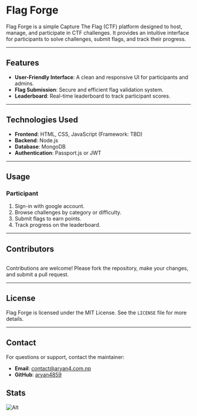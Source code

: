 # Flag Forge

Flag Forge is a simple Capture The Flag (CTF) platform designed to host, manage, and participate in CTF challenges. It provides an intuitive interface for participants to solve challenges, submit flags, and track their progress.

---

## Features

- **User-Friendly Interface**: A clean and responsive UI for participants and admins. 
- **Flag Submission**: Secure and efficient flag validation system.
- **Leaderboard**: Real-time leaderboard to track participant scores. 

---

## Technologies Used

- **Frontend**: HTML, CSS, JavaScript (Framework: TBD)
- **Backend**: Node.js
- **Database**: MongoDB
- **Authentication**: Passport.js or JWT

---

## Usage 

### Participant

1. Sign-in with google account.
2. Browse challenges by category or difficulty.
3. Submit flags to earn points.
4. Track progress on the leaderboard.

---

## Contributors

<a href="https://github.com/aryan4859/flagForge/graphs/contributors">
  <img height=src="https://contrib.rocks/image?repo=aryan4859/flagForge" />
</a>


Contributions are welcome! Please fork the repository, make your changes, and submit a pull request.

---

## License

Flag Forge is licensed under the MIT License. See the `LICENSE` file for more details.

---

## Contact

For questions or support, contact the maintainer:

- **Email**: contact@aryan4.com.np
- **GitHub**: [aryan4859](https://github.com/aryan4859)

## Stats
![Alt](https://repobeats.axiom.co/api/embed/9ef2bc06a806d5a3db1f42f2d177693fee582756.svg "Repobeats analytics image")
